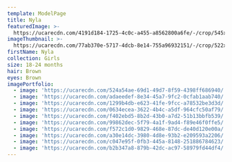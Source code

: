 ```yaml
---
template: ModelPage
title: Nyla
featuredImage: >-
  https://ucarecdn.com/4191d184-1725-4c0c-a455-a8562800a6fe/-/crop/545x248/0,0/-/preview/
imageThumbnail: >-
  https://ucarecdn.com/77ab370e-5717-4dcb-8e14-755a96932151/-/crop/522x614/294,142/-/preview/
firstName: Nyla
collection: Girls
size: 18-24 months
hair: Brown
eyes: Brown
imagePortfolio:
  - image: 'https://ucarecdn.com/524a54ae-69d1-49d7-8f59-4398ff686940/'
  - image: 'https://ucarecdn.com/adaeedef-8e34-45a7-9fc2-0cfab1aab740/'
  - image: 'https://ucarecdn.com/1299b4db-e623-41fe-9fcc-a78532be3d3d/'
  - image: 'https://ucarecdn.com/0634ecea-3622-4b4c-a5df-964cfc50af79/'
  - image: 'https://ucarecdn.com/f402ebd5-8b2d-43b0-a7d2-51b13bbfb539/'
  - image: 'https://ucarecdn.com/99862dec-5f79-4a1f-9ad4-f89e46f0ffe5/'
  - image: 'https://ucarecdn.com/f572c1d0-9829-468e-87dc-de40d120e00a/'
  - image: 'https://ucarecdn.com/a30e14dc-3980-4d8e-93b2-e209593a2206/'
  - image: 'https://ucarecdn.com/c047e95f-0fb3-445a-8148-251886784623/'
  - image: 'https://ucarecdn.com/b2b347a8-879b-42dc-ac97-58979fd44df4/'
---
```


